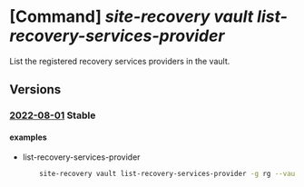# [Command] _site-recovery vault list-recovery-services-provider_

List the registered recovery services providers in the vault.

## Versions

### [2022-08-01](/Resources/mgmt-plane/L3N1YnNjcmlwdGlvbnMve30vcmVzb3VyY2Vncm91cHMve30vcHJvdmlkZXJzL21pY3Jvc29mdC5yZWNvdmVyeXNlcnZpY2VzL3ZhdWx0cy97fS9yZXBsaWNhdGlvbnJlY292ZXJ5c2VydmljZXNwcm92aWRlcnM=/2022-08-01.xml) **Stable**

<!-- mgmt-plane /subscriptions/{}/resourcegroups/{}/providers/microsoft.recoveryservices/vaults/{}/replicationrecoveryservicesproviders 2022-08-01 -->

#### examples

- list-recovery-services-provider
    ```bash
        site-recovery vault list-recovery-services-provider -g rg --vault-name vault_name
    ```
